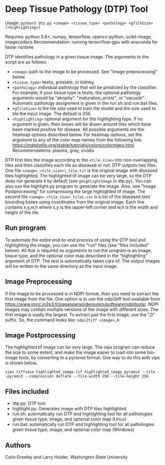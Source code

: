 # Deep Tissue Pathology (DTP) Tool

Usage: `python3 dtp.py <image> <tissue_type> <pathology> <gTileSize> [<highlighting>]`

Requires: python 3.8+, numpy, tensorflow, opencv-python, scikit-image, imagecodecs
Recommendation: running tensorflow-gpu with anaconda for faster runtime

DTP identifies pathology in a given tissue image. The arguments to the script
are as follows:
* `<image>` path to the image to be processed. See "Image preprocessing" below.
* `<tissue_type>` testis, prostate, or kidney.
* `<pathology>` individual pathology that will be predicted by the classifier.
  For example, if your tissue type is testis, the optional pathology arguments
  would be "atrophy", "maturation_arrest", or "vacuole". Automatic pathology
  assignment is given in the run.sh and run.bat files.
* `<gTileSize>` is the tile size used to train the model and the size used
   to tile the input image. The default is 256.
* `<highlighting>` optional argument for the highlighting type. If no argument is
  given, then boxes will be drawn around tiles which have been marked positive for
  disease. All possible arguments are the heatmap options described below.
  For heatmap options, set the argument to any of the color map names from the
  following link:
  <https://matplotlib.org/stable/tutorials/colors/colormaps.html>
  Recommendations: plasma, gray, cividis

DTP first tiles the image according to the `<tile_size>` into non-overlapping
tiles and then classifies each tile as diseased or not. DTP outputs two files.
One file `<image>_<tile_size>\_tile.tif` is the original image with diseased tiles
highlighted. The highlighted tif image can be very large, so the DTP does not
generate it by default (see `gHighlightImage` in dtp.py).
You can also use the highlight.py program to generate the image. Also, see "Image
Postprocessing" for compressing the large highlighted tif image. The second file
`<image>_<tile_size>_tiles.csv` is a list of the diseased tiles' bounding boxes
using coordinates from the original image. Each line contains x,y,w,h where x,y
is the upper-left corner and w,h is the width and height of the tile.

## Run program
To automate the entire end-to-end process of using the DTP tool and highlighting
the image, you can use the "run" files (see "files included" below). All that is
required as arguments to run the program is an image, tissue type, and the
optional color map described in the "highlighting" argument of DTP. The
rest is automatically taken care of. The output images will be written to the
same directory as the input image.

## Image Preprocessing

If the image to be processed is in NDPI format, then you need to extract the
first image from the file. One option is to use the ndpi2tiff tool available
from <https://www.imnc.in2p3.fr/pagesperso/deroulers/software/ndpitools/>. NDPI
images may contain multiple versions of the image with different sizes. The
first image is usally the largest. To extract just the first image, use the
",0" suffix. So, the command looks like: `ndpi2tiff <image>,0`

## Image Postprocessing

The highlighted tif image can be very large. The vips program can reduce the
size to some extent, and make the image easier to load into some bio-image
tools, by converting to a pyramid format. One way to do this with vips is shown
below.

    vips tiffsave highlighted_image.tif highlighted_image_pyramid --tile --pyramid --compression deflate --tile-width 256 --tile-height 256

## Files included

* dtp.py: DTP tool.
* highlight.py: Generates image with DTP tiles highlighted.
* run.sh: automatically run DTP and highlighting tool for all pathologies
  given tissue type, image, and optional color map (Linux)
* run.bat: automatically run DTP and highlighting tool for all pathologies
  given tissue type, image, and optional color map (Windows)

## Authors

Colin Greeley and Larry Holder, Washington State University

